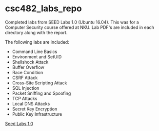 # csc482_labs_repo
Completed labs from SEED Labs 1.0 (Ubuntu 16.04). This was for a Computer Security course offered at NKU. Lab PDF's are included in each directory along with the report.

The following labs are included:
* Command Line Basics
* Environment and SetUID
* Shellshock Attack
* Buffer Overflow
* Race Condition
* CSRF Attack
* Cross-Site Scripting Attack
* SQL Injection
* Packet Sniffing and Spoofing
* TCP Attacks
* Local DNS Attacks
* Secret Key Encryption
* Public Key Infrastructure

[Seed Labs 1.0](https://seedsecuritylabs.org/Labs_16.04/ "SEED Project")
